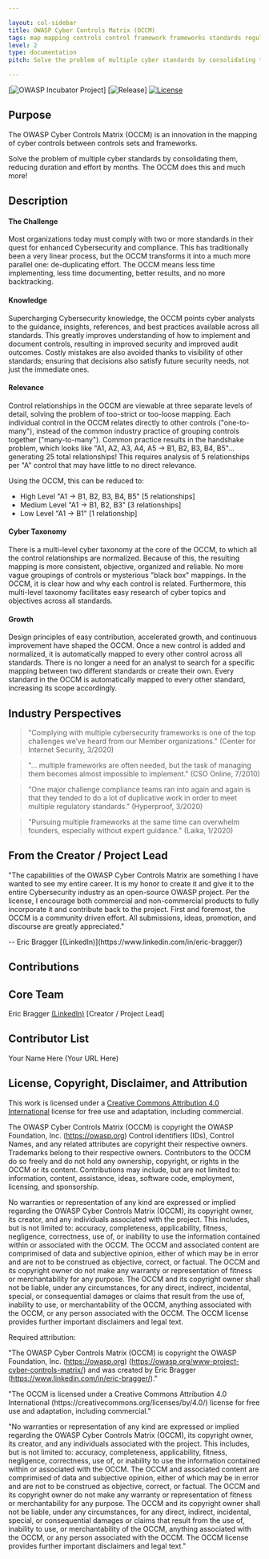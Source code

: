 ```yaml
---

layout: col-sidebar
title: OWASP Cyber Controls Matrix (OCCM)
tags: map mapping controls control framework frameworks standards regulations laws guidance practice cyber security cybersecurity OCCM GRC governance risk compliance compliant audit 3PAO matrix related relations relationships
level: 2
type: documentation
pitch: Solve the problem of multiple cyber standards by consolidating them, reducing duration and effort by months!

---
```


[![OWASP Incubator Project](https://img.shields.io/badge/OWASP-Incubator%20Project-blue)]
[![Release](https://img.shields.io/badge/release-tbd-blue)]
[![License](https://img.shields.io/badge/license-CC--BY%204.0-blue)](https://creativecommons.org/licenses/by/4.0/)

## Purpose

The OWASP Cyber Controls Matrix (OCCM) is an innovation in the mapping of cyber controls between controls sets and frameworks.

<p class="callout-mono right">Solve the problem of multiple cyber standards by consolidating them, reducing duration and effort by months. The OCCM does this and much more!</p>

## Description

#### The Challenge

Most organizations today must comply with two or more standards in their quest for enhanced Cybersecurity and compliance. This has traditionally been a very linear process, but the OCCM transforms it into a much more parallel one: de-duplicating effort. The OCCM means less time implementing, less time documenting, better results, and no more backtracking.

#### Knowledge

Supercharging Cybersecurity knowledge, the OCCM points cyber analysts to the guidance, insights, references, and best practices available across all standards. This greatly improves understanding of how to implement and document controls, resulting in improved security and improved audit outcomes. Costly mistakes are also avoided thanks to visibility of other standards; ensuring that decisions also satisfy future security needs, not just the immediate ones.

#### Relevance

Control relationships in the OCCM are viewable at three separate levels of detail, solving the problem of too-strict or too-loose mapping. Each individual control in the OCCM relates directly to other controls ("one-to-many"), instead of the common industry practice of grouping controls together ("many-to-many"). Common practice results in the handshake problem, which looks like "A1, A2, A3, A4, A5 -> B1, B2, B3, B4, B5"... generating 25 total relationships! This requires analysis of 5 relationships per "A" control that may have little to no direct relevance.

Using the OCCM, this can be reduced to:
- High Level	"A1 -> B1, B2, B3, B4, B5"   \[5 relationships]
-	Medium Level	"A1 -> B1, B2, B3"   \[3 relationships]
-	Low Level	"A1 -> B1"   \[1 relationship]

#### Cyber Taxonomy

There is a multi-level cyber taxonomy at the core of the OCCM, to which all the control relationships are normalized. Because of this, the resulting mapping is more consistent, objective, organized and reliable. No more vague groupings of controls or mysterious "black box" mappings. In the OCCM, it is clear how and why each control is related. Furthermore, this multi-level taxonomy facilitates easy research of cyber topics and objectives across all standards.

#### Growth

Design principles of easy contribution, accelerated growth, and continuous improvement have shaped the OCCM. Once a new control is added and normalized, it is automatically mapped to every other control across all standards. There is no longer a need for an analyst to search for a specific mapping between two different standards or create their own. Every standard in the OCCM is automatically mapped to every other standard, increasing its scope accordingly.

## Industry Perspectives

>"Complying with multiple cybersecurity frameworks is one of the top challenges we’ve heard from our Member organizations." (Center for Internet Security, 3/2020)

>"... multiple frameworks are often needed, but the task of managing them becomes almost impossible to implement." (CSO Online, 7/2010)

>"One major challenge compliance teams ran into again and again is that they tended to do a lot of duplicative work in order to meet multiple regulatory standards." (Hyperproof, 3/2020)

>"Pursuing multiple frameworks at the same time can overwhelm founders, especially without expert guidance." (Laika, 1/2020)

## From the Creator / Project Lead

<p>"The capabilities of the OWASP Cyber Controls Matrix are something I have wanted to see my entire career. It is my honor to create it and give it to the entire Cybersecurity industry as an open-source OWASP project. Per the license, I encourage both commercial and non-commercial products to fully incorporate it and contribute back to the project. First and foremost, the OCCM is a community driven effort. All submissions, ideas, promotion, and discourse are greatly appreciated."</p>
-- Eric Bragger [(LinkedIn)](https://www.linkedin.com/in/eric-bragger/)

## Contributions

## Core Team

Eric Bragger [(LinkedIn)](https://www.linkedin.com/in/eric-bragger/) \[Creator / Project Lead]

## Contributor List

Your Name Here (Your URL Here)

## License, Copyright, Disclaimer, and Attribution

This work is licensed under a [Creative Commons Attribution 4.0 International](https://creativecommons.org/licenses/by/4.0/) license for free use and adaptation, including commercial.

The OWASP Cyber Controls Matrix (OCCM) is copyright the OWASP Foundation, Inc. (https://owasp.org) Control identifiers (IDs), Control Names, and any related attributes are copyright their respective owners. Trademarks belong to their respective owners. Contributors to the OCCM do so freely and do not hold any ownership, copyright, or rights in the OCCM or its content. Contributions may include, but are not limited to: information, content, assistance, ideas, software code, employment, licensing, and sponsorship.

No warranties or representation of any kind are expressed or implied regarding the OWASP Cyber Controls Matrix (OCCM), its copyright owner, its creator, and any individuals associated with the project.  This includes, but is not limited to: accuracy, completeness, applicability, fitness, negligence, correctness, use of, or inability to use the information contained within or associated with the OCCM. The OCCM and associated content are comprimised of data and subjective opinion, either of which may be in error and are not to be construed as objective, correct, or factual. The OCCM and its copyright owner do not make any warranty or representation of fitness or merchantability for any purpose. The OCCM and its copyright owner shall not be liable, under any circumstances, for any direct, indirect, incidental, special, or consequential damages or claims that result from the use of, inability to use, or merchantability of the OCCM, anything associated with the OCCM, or any person associated with the OCCM. The OCCM license provides further important disclaimers and legal text.

Required attribution:
<sub><sup><p>"The OWASP Cyber Controls Matrix (OCCM) is copyright the OWASP Foundation, Inc. (https://owasp.org) (https://owasp.org/www-project-cyber-controls-matrix/) and was created by Eric Bragger (https://www.linkedin.com/in/eric-bragger/)."</p>
<p>"The OCCM is licensed under a Creative Commons Attribution 4.0 International (https://creativecommons.org/licenses/by/4.0/) license for free use and adaptation, including commercial."</p>
<p>"No warranties or representation of any kind are expressed or implied regarding the OWASP Cyber Controls Matrix (OCCM), its copyright owner, its creator, and any individuals associated with the project.  This includes, but is not limited to: accuracy, completeness, applicability, fitness, negligence, correctness, use of, or inability to use the information contained within or associated with the OCCM. The OCCM and associated content are comprimised of data and subjective opinion, either of which may be in error and are not to be construed as objective, correct, or factual. The OCCM and its copyright owner do not make any warranty or representation of fitness or merchantability for any purpose. The OCCM and its copyright owner shall not be liable, under any circumstances, for any direct, indirect, incidental, special, or consequential damages or claims that result from the use of, inability to use, or merchantability of the OCCM, anything associated with the OCCM, or any person associated with the OCCM. The OCCM license provides further important disclaimers and legal text."</p></sup></sub>
